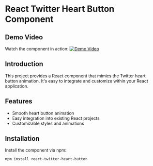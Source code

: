 # React Twitter Heart Button Component

## Demo Video
Watch the component in action:
[![Demo Video](https://img.youtube.com/vi/b9edfb79-934d-466c-83f2-15cf3637cb4b/0.jpg)](https://github.com/rahulthomasdev/react-twitter-heart-button/assets/129172118/b9edfb79-934d-466c-83f2-15cf3637cb4b)

## Introduction
This project provides a React component that mimics the Twitter heart button animation. It's easy to integrate and customize within your React application.

## Features
- Smooth heart button animation
- Easy integration into existing React projects
- Customizable styles and animations

## Installation
Install the component via npm:
```bash
npm install react-twitter-heart-button
